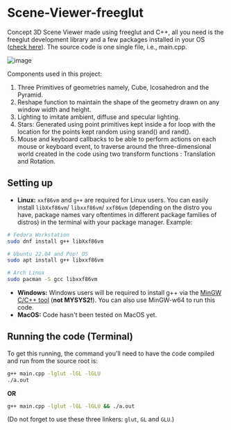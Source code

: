 # Scene-Viewer-freeglut
Concept 3D Scene Viewer made using freeglut and C++, all you need is the freeglut development library and a few packages installed in your OS ([check here](https://github.com/Anvith00/Scene-Viewer-freeglut/edit/main/README.md#setting-up)). The source code is one single file, i.e., main.cpp.

![image](https://user-images.githubusercontent.com/24383877/219960025-576abeb3-d592-4746-9f9c-167bd2ccc7b0.png)


Components used in this project:
1. Three Primitives of geometries namely, Cube, Icosahedron and the Pyramid. 
2. Reshape function to maintain the shape of the geometry drawn on any window width and height.
3. Lighting to imitate ambient, diffuse and specular lighting.
4. Stars: Generated using point primitives kept inside a for loop with the location for the points kept random using srand() and rand().
5. Mouse and keyboard callbacks to be able to perform actions on each mouse or keyboard event, to traverse around the three-dimensional world created in the code using two transform functions : Translation and Rotation.


## Setting up
* **Linux:** `xxf86vm` and `g++` are required for Linux users. You can easily install `libXxf86vm`/ `libxxf86vm`/ `xxf86vm` (depending on the distro you have, package names vary oftentimes in different package families of distros) in the terminal with your package manager. Example:
``` bash
# Fedora Workstation
sudo dnf install g++ libXxf86vm
```
``` bash
# Ubuntu 22.04 and Pop!_OS
sudo apt install g++ libxxf86vm
```
``` bash
# Arch Linux
sudo pacman -S gcc libxxf86vm
```

* **Windows:** Windows users will be required to install g++ via the [MinGW C/C++ tool](https://sourceforge.net/projects/mingw/) (**not MYSYS2!**). You can also use MinGW-w64 to run this code.
* **MacOS:** Code hasn't been tested on MacOS yet.

## Running the code (Terminal)
To get this running, the command you'll need to have the code compiled and run from the source root is:
```bash
g++ main.cpp -lglut -lGL -lGLU
./a.out
```
 
 **OR**

```bash
g++ main.cpp -lglut -lGL -lGLU && ./a.out
```

(Do not forget to use these three linkers: `glut`, `GL` and `GLU`.)
